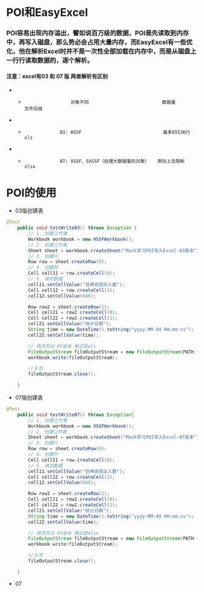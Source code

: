# POI和EasyExcel
### POI容易出现内存溢出，譬如说百万级的数据，POI是先读取到内存中，再写入磁盘，那么势必会占用大量内存，而EasyExcel有一些优化，他在解析Excel时并不是一次性全部加载在内存中，而是从磁盘上一行行读取数据的，逐个解析。
#### 注意：excel有03 和 07 版 两者解析有区别
 - *                      对象不同                           数据量           文件后缀
 - *                  03: HSSF                              最多65536行        xls
 - *                  07: XSSF、SXSSF（处理大数据量的对象）   原则上无限制        xlsx

# POI的使用



- 03版创建表
~~~JAVA
@Test
    public void testWrite03() throws Exception {
        // 1. 创建工作簿
        Workbook workbook = new HSSFWorkbook();
        // 2. 创建工作表
        Sheet sheet = workbook.createSheet("Mask学习POI写入Excel-03版本");
        // 3. 创建行
        Row row = sheet.createRow(0);
        // 4. 创建列
        Cell cell11 = row.createCell(0);
        // 5. 填充数据
        cell11.setCellValue("狂神说观众人数");
        Cell cell12 = row.createCell(1);
        cell12.setCellValue(666);

        Row row2 = sheet.createRow(1);
        Cell cell21 = row2.createCell(0);
        Cell cell22 = row2.createCell(1);
        cell21.setCellValue("统计日期");
        String time = new DateTime().toString("yyyy-MM-dd HH:mm:ss");
        cell22.setCellValue(time);

        // 用流写出 03版本 格式是xls
        FileOutputStream fileOutputStream = new FileOutputStream(PATH + "Mask学习POI写入Excel-03版本.xls");
        workbook.write(fileOutputStream);

        //关流
        fileOutputStream.close();

    }

~~~
- 07版创建表
~~~java
@Test
    public void testWrite07() throws Exception{
        // 1. 创建工作簿
        Workbook workbook = new XSSFWorkbook();
        // 2. 创建工作表
        Sheet sheet = workbook.createSheet("Mask学习POI写入Excel-07版本");
        // 3. 创建行
        Row row = sheet.createRow(0);
        // 4. 创建列
        Cell cell11 = row.createCell(0);
        // 5. 填充数据
        cell11.setCellValue("狂神说观众人数");
        Cell cell12 = row.createCell(1);
        cell12.setCellValue(666);

        Row row2 = sheet.createRow(1);
        Cell cell21 = row2.createCell(0);
        Cell cell22 = row2.createCell(1);
        cell21.setCellValue("统计日期");
        String time = new DateTime().toString("yyyy-MM-dd HH:mm:ss");
        cell22.setCellValue(time);

        // 用流写出 03版本 格式是xlsx
        FileOutputStream fileOutputStream = new FileOutputStream(PATH + "Mask学习POI写入Excel-07版本.xlsx");
        workbook.write(fileOutputStream);

        //关流
        fileOutputStream.close();

    }
~~~
- 07

